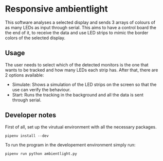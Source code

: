 # Responsive ambientlight

This software analyses a selected display and sends 3 arrays of colours of as many LEDs as input through serial. This aims to have a control board the the end of it, to receive the data and use LED strips to mimic the border colors of the selected display.

## Usage
The user needs to select which of the detected monitors is the one that wants to be tracked and how many LEDs each strip has. 
After that, there are 2 options available:
* Simulate: Shows a simulation of the LED strips on the screen so that the use can verify the behaviour.
* Start: Runs the tracking in the background and all the data is sent through serial.

## Developer notes
First of all, set up the virutual environment with all the necessary packages.
```
pipenv install --dev
```

To run the program in the developement environment simply run:
```
pipenv run python ambientlight.py
```